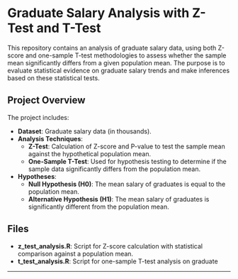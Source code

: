 # Graduate Salary Analysis with Z-Test and T-Test

This repository contains an analysis of graduate salary data, using both Z-score and one-sample T-test methodologies to assess whether the sample mean significantly differs from a given population mean. The purpose is to evaluate statistical evidence on graduate salary trends and make inferences based on these statistical tests.

## Project Overview
The project includes:
- **Dataset**: Graduate salary data (in thousands).
- **Analysis Techniques**: 
  - **Z-Test**: Calculation of Z-score and P-value to test the sample mean against the hypothetical population mean.
  - **One-Sample T-Test**: Used for hypothesis testing to determine if the sample data significantly differs from the population mean.
- **Hypotheses**:
  - **Null Hypothesis (H0)**: The mean salary of graduates is equal to the population mean.
  - **Alternative Hypothesis (H1)**: The mean salary of graduates is significantly different from the population mean.

## Files
- **z_test_analysis.R**: Script for Z-score calculation with statistical comparison against a population mean.
- **t_test_analysis.R**: Script for one-sample T-test analysis on graduate

---
